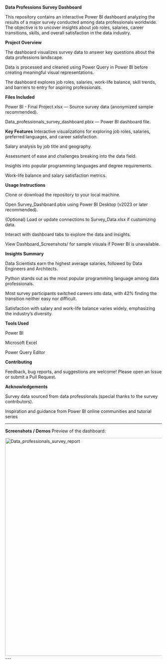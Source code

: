 **Data Professions Survey Dashboard**

This repository contains an interactive Power BI dashboard analyzing the results of a major survey conducted among data professionals worldwide. The objective is to uncover insights about job roles, salaries, career transitions, skills, and overall satisfaction in the data industry.

**Project Overview**

The dashboard visualizes survey data to answer key questions about the data professions landscape.

Data is processed and cleaned using Power Query in Power BI before creating meaningful visual representations.

The dashboard explores job roles, salaries, work-life balance, skill trends, and barriers to entry for aspiring professionals.

**Files Included**

Power BI - Final Project.xlsx — Source survey data (anonymized sample recommended).

Data_professionals_survey_dashboard.pbix — Power BI dashboard file.

**Key Features**
Interactive visualizations for exploring job roles, salaries, preferred languages, and career satisfaction.

Salary analysis by job title and geography.

Assessment of ease and challenges breaking into the data field.

Insights into popular programming languages and degree requirements.

Work-life balance and salary satisfaction metrics.

**Usage Instructions**

Clone or download the repository to your local machine.

Open Survey_Dashboard.pbix using Power BI Desktop (v2023 or later recommended).

(Optional) Load or update connections to Survey_Data.xlsx if customizing data.

Interact with dashboard tabs to explore the data and insights.

View Dashboard_Screenshots/ for sample visuals if Power BI is unavailable.

**Insights Summary**

Data Scientists earn the highest average salaries, followed by Data Engineers and Architects.

Python stands out as the most popular programming language among data professionals.

Most survey participants switched careers into data, with 42% finding the transition neither easy nor difficult.

Satisfaction with salary and work-life balance varies widely, emphasizing the industry’s diversity.

**Tools Used**

Power BI

Microsoft Excel

Power Query Editor

**Contributing**

Feedback, bug reports, and suggestions are welcome! Please open an Issue or submit a Pull Request.

**Acknowledgements**

Survey data sourced from data professionals (special thanks to the survey contributors).

Inspiration and guidance from Power BI online communities and tutorial series

---

**Screenshots / Demos**
Preview of the dashboard:  

<img width="1238" height="698" alt="Data_professionals_survey_report" src="https://github.com/user-attachments/assets/92a0bb4c-6d0e-4ac8-a4c9-1dc8f0269be8" />
---
